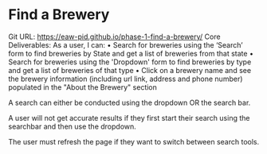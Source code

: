 # Find a Brewery


Git URL: https://eaw-pid.github.io/phase-1-find-a-brewery/
Core Deliverables:
As a user, I can:
•	Search for breweries using the ‘Search’ form to find breweries by State and get a list of breweries from that state
•	Search for breweries using the 'Dropdown' form to find breweries by type and get a list of breweries of that type
•	Click on a brewery name and see the brewery information (including url link, address and phone number) populated in the "About the Brewery" section

A search can either be conducted using the dropdown OR the search bar.

A user will not get accurate results if they first start their search using the searchbar and then use the dropdown. 

The user must refresh the page if they want to switch between search tools.
